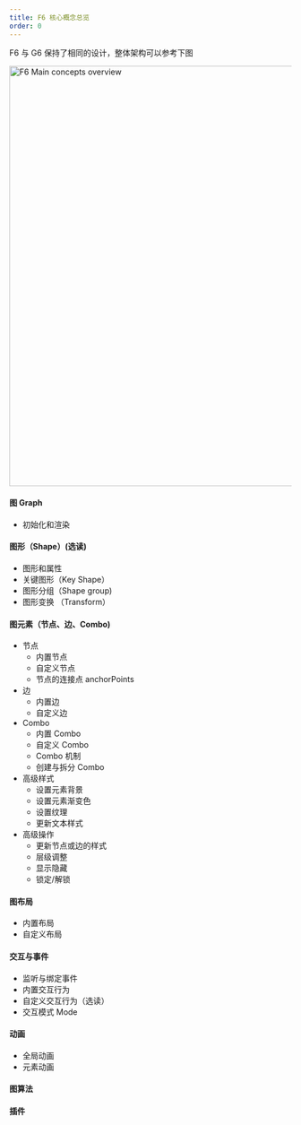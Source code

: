 ```yaml
---
title: F6 核心概念总览
order: 0
---
```


F6 与 G6 保持了相同的设计，整体架构可以参考下图

<img src='https://gw.alipayobjects.com/mdn/rms_f8c6a0/afts/img/A*I0RoTKgsvSEAAAAAAAAAAAAAARQnAQ' width='750' alt='F6 Main concepts overview'/>

#### 图 Graph

- 初始化和渲染

#### 图形（Shape）(选读)

- 图形和属性
- 关键图形（Key Shape）
- 图形分组（Shape group)
- 图形变换 （Transform）

#### 图元素（节点、边、Combo)

- 节点
  - 内置节点
  - 自定义节点
  - 节点的连接点 anchorPoints
- 边
  - 内置边
  - 自定义边
- Combo
  - 内置 Combo
  - 自定义 Combo
  - Combo 机制
  - 创建与拆分 Combo
- 高级样式
  - 设置元素背景
  - 设置元素渐变色
  - 设置纹理
  - 更新文本样式
- 高级操作
  - 更新节点或边的样式
  - 层级调整
  - 显示隐藏
  - 锁定/解锁

#### 图布局

- 内置布局
- 自定义布局

#### 交互与事件

- 监听与绑定事件
- 内置交互行为
- 自定义交互行为（选读）
- 交互模式 Mode

#### 动画

- 全局动画
- 元素动画

#### 图算法

#### 插件
